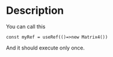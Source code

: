 # Description

You can call this

```
const myRef = useRef(()=>new Matrix4())
```

And it should execute only once.
